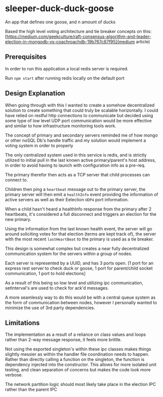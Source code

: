# sleeper-duck-duck-goose
An app that defines one goose, and n amount of ducks

Based the high level voting architecture and tie breaker concepts on this: [https://medium.com/geekculture/raft-consensus-algorithm-and-leader-election-in-mongodb-vs-coachroachdb-19b767c87f95](medium article)


## Prerequisites

In order to run this application a local redis server is required.

Run `npm start` after running redis locally on the default port

## Design Explanation

When going through with this I wanted to create a somehow decentralized solution to create something that could truly be scalable horizontally. I could have relied on restful http connections to communicate but decided using some type of low level UDP port communication would be more effective and similar to how infrastructure monitoring tools work.

The concept of primary and secondary servers reminded me of how mongo or other noSQL Db's handle traffic and my solution would implement a voting system in order to properly

The only centralized system used in this service is redis, and is strictly utilized to initial pull in the last known active primary/parent's host address, in order to avoid having to launch with configuration info as a pre-req.

The primary therefor then acts as a TCP server that child processes can connect to.

Children then ping a `heartbeat` message out to the primary server, the primary server will then emit a `healthInfo` event providing the information of active servers as well as their Eelection `UDP4` port information.

When a child hasn't heard a healthInfo response from the primary after 2 heartbeats, it's considered a full disconnect and triggers an election for the new primary.

Using the information from the last known health event, the server will go around soliciting votes for that election (terms are kept track of), the server with the most recent `lastHeartBeat` to the primary is used as a tie breaker.

This design is somewhat complex but creates a near fully decentralized communication system for the servers within a group of nodes.

Each server is represented by a UUID, and has 3 ports open. [1 port for an express rest server to check duck or goose, 1 port for parent/child socket communication, 1 port to hold elections]

As a result of this being so low level and utilizing ipc communication, setInterval's are used to check for ack'd messages.

A more seamlessly way to do this would be with a central queue system as the form of communication between nodes, however I personally wanted to minimize the use of 3rd party dependencies.

## Limitations

The implementation as a result of a reliance on class values and loops rather than 2-way message response, it feels more brittle.

Not using the exported singleton's within these ipc classes makes things slightly messier as within the handler file coordination needs to happen. Rather than directly calling a function on the singleton,
the function is dependency injected into the constructor. This allows for more isolated unit testing, and clean separation of concerns but makes the code look more verbose.

The network partition logic should most likely take place in the election IPC rather than the parent IPC
